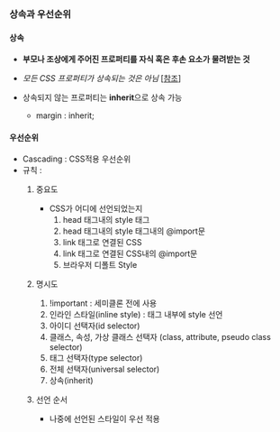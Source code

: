 ### 상속과 우선순위

#### 상속
 - **부모나 조상에게 주어진 프로퍼티를 자식 혹은 후손 요소가 물려받는 것**

 - *모든 CSS 프로퍼티가 상속되는 것은 아님*
[[참조](http://www.w3.org/TR/CSS21/propidx)]

- 상속되지 않는 프로퍼티는 **inherit**으로 상속 가능
    - margin : inherit;

#### 우선순위
 - Cascading : CSS적용 우선순위
 - 규칙 :
    1. 중요도
        - CSS가 어디에 선언되었는지
            1. head 태그내의 style 태그
            2. head 태그내의 style 태그내의 @import문
            3. link 태그로 연결된 CSS
            4. link 태그로 연결된 CSS내의 @import문
            5. 브라우저 디폴트 Style

    2. 명시도
        1. !important : 세미클론 전에 사용
        2. 인라인 스타일(inline style) : 태그 내부에 style 선언
        3. 아이디 선택자(id selector)
        4. 클래스, 속성, 가상 클래스 선택자 (class, attribute, pseudo class selector)
        5. 태그 선택자(type selector)
        6. 전체 선택자(universal selector)
        7. 상속(inherit)

    3. 선언 순서
        * 나중에 선언된 스타일이 우선 적용